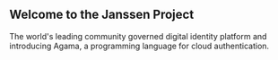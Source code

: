 <!-- ::: jans-cli-tui.JansCliApp -->
## Welcome to the Janssen Project
The world's leading community governed digital identity platform and introducing Agama, a programming language for cloud authentication.

